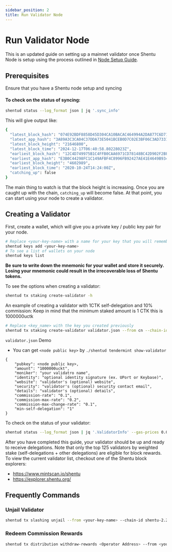 ```yaml
---
sidebar_position: 2
title: Run Validator Node
---
```


# Run Validator Node

This is an updated guide on setting up a mainnet validator once Shentu Node is setup using the process outlined in [Node Setup Guide](./shentu-node-setup-guide). 

## Prerequisites

Ensure that you have a Shentu node setup and syncing

#### To check on the status of syncing:

```bash
shentud status --log_format json | jq '.sync_info'
```

This will give output like:

```bash
{
  "latest_block_hash": "074E92BDF8858D45D304CA10BACAC464994A2DA877C6D71CA33E99A0942BAACE",
  "latest_app_hash": "3A89A3C3CA04C37DDA73E5041BCEB0D7C02E3BF06C3AD7331E9D0A309D8801BF",
  "latest_block_height": "21646800",
  "latest_block_time": "2024-12-17T06:40:58.80228023Z",
  "earliest_block_hash": "12C4D749975B1C4FFB0CAA6971CD78148BC42D902F2BF11F8A31C03A5DB8FF8E",
  "earliest_app_hash": "E3B0C44298FC1C149AFBF4C8996FB92427AE41E4649B934CA495991B7852B855",
  "earliest_block_height": "4602989",
  "earliest_block_time": "2020-10-24T14:24:00Z",
  "catching_up": false
}
```

The main thing to watch is that the block height is increasing. Once you are caught up with the chain, `catching_up` will become false. At that point, you can start using your node to create a validator.

## Creating a Validator

First, create a wallet, which will give you a private key / public key pair for your node.

```bash
# Replace <your-key-name> with a name for your key that you will remember
shentud keys add <your-key-name>
# To see a list of wallets on your node
shentud keys list
```

**Be sure to write down the mnemonic for your wallet and store it securely. Losing your mnemonic could result in the irrecoverable loss of Shentu tokens.**

To see the options when creating a validator:

```bash
shentud tx staking create-validator -h
```
An example of creating a validator with 1CTK self-delegation and 10% commission:
Keep in mind that the minimum staked amount is 1 CTK this is 1000000uctk

```bash
# Replace <key_name> with the key you created previously
shentud tx staking create-validator validator.json --from cn --chain-id shentu-2.2 --gas-prices 0.025uctk --gas-adjustment 2.0 --gas auto 
```


`validator.json` Demo

 - You can get `<node public key>` by `./shentud tendermint show-validator` 
```
{
	"pubkey": <node public key>,
	"amount": "1000000uckt",
	"moniker": "your validatro name",
	"identity": "optional identity signature (ex. UPort or Keybase)",
	"website": "validator's (optional) website",
	"security": "validator's (optional) security contact email",
	"details": "validator's (optional) details",
	"commission-rate": "0.1",
	"commission-max-rate": "0.2",
	"commission-max-change-rate": "0.1",
	"min-self-delegation": "1"
}
```


To check on the status of your validator:

```bash
shentud status --log_format json | jq '.ValidatorInfo' --gas-prices 0.025uctk --gas-adjustment 2.0 --gas auto
```

After you have completed this guide, your validator should be up and ready to receive delegations. Note that only the top 125 validators by weighted stake (self-delegations + other delegations) are eligible for block rewards. To view the current validator list, checkout one of the Shentu block explorers:

- https://www.mintscan.io/shentu
- https://explorer.shentu.org/

## Frequently Commands
### Unjail Validator
```bash
shentud tx slashing unjail --from <your-key-name> --chain-id shentu-2.2 --gas-prices 0.025uctk --gas-adjustment 1.5 --gas auto
```

### Redeem Commission Rewards
```bash
shentud tx distribution withdraw-rewards <Operator Address> --from <your-key-name> --commission  --chain-id=shentu-2.2 --gas-prices 0.025uctk --gas-adjustment 1.5 --gas auto
```
